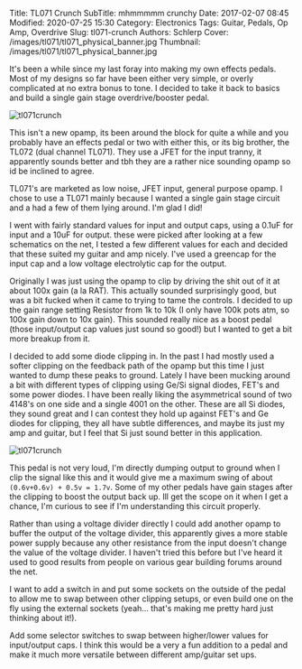 Title: TL071 Crunch
SubTitle: mhmmmmm crunchy
Date: 2017-02-07 08:45
Modified: 2020-07-25 15:30
Category: Electronics
Tags: Guitar, Pedals, Op Amp, Overdrive
Slug: tl071-crunch
Authors: Schlerp
Cover: /images/tl071/tl071_physical_banner.jpg
Thumbnail: /images/tl071/tl071_physical_banner.jpg


It's been a while since my last foray into making my own effects pedals. Most of my designs so far have been either very simple, or overly complicated at no extra bonus to tone. I decided to take it back to basics and build a single gain stage overdrive/booster pedal.

![tl071crunch](/images/tl071/tl071_schematic.jpg)

This isn't a new opamp, its been around the block for quite a while and you probably have an effects pedal or two with either this, or its big brother, the TL072 (dual channel TL071). They use a JFET for the input tranny, it apparently sounds better and tbh they are a rather nice sounding opamp so id be inclined to agree.

TL071's are marketed as low noise, JFET input, general purpose opamp. I chose to use a TL071 mainly because I wanted a single gain stage circuit and a had a few of them lying around. I'm glad I did!

I went with fairly standard values for input and output caps, using a 0.1uF for input and a 10uF for output. these were picked after looking at a few schematics on the net, I tested a few different values for each and decided that these suited my guitar and amp nicely. I've used a greencap for the input cap and a low voltage electrolytic cap for the output.

Originally I was just using the opamp to clip by driving the shit out of it at about 100x gain (a la RAT). This actually sounded surprisingly good, but was a bit fucked when it came to trying to tame the controls. I decided to up the gain range setting Resistor from 1k to 10k (I only have 100k pots atm, so 100x gain down to 10x gain). This sounded really nice as a boost pedal (those input/output cap values just sound so good!) but I wanted to get a bit more breakup from it.

I decided to add some diode clipping in. In the past I had mostly used a softer clipping on the feedback path of the opamp but this time I just wanted to dump these peaks to ground. Lately I have been mucking around a bit with different types of clipping using Ge/Si signal diodes, FET's and some power diodes. I have been really liking the asymmetrical sound of two 4148's on one side and a single 4001 on the other. These are all Si diodes, they sound great and I can contest they hold up against FET's and Ge diodes for clipping, they all have subtle differences, and maybe its just my amp and guitar, but I feel that Si just sound better in this application.

![tl071crunch](/images/tl071/tl071_physical.jpg)

This pedal is not very loud, I'm directly dumping output to ground when I clip the signal like this and it would give me a maximum swing of about `(0.6v+0.6v) + 0.5v = 1.7v`. Some of my other pedals have gain stages after the clipping to boost the output back up. Ill get the scope on it when I get a chance, I'm curious to see if I'm understanding this circuit properly.

Rather than using a voltage divider directly I could add another opamp to buffer the output of the voltage divider, this apparently gives a more stable power supply because any other resistance from the input doesn't change the value of the voltage divider. I haven't tried this before but I've heard it used to good results from people on various gear building forums around the net.

I want to add a switch in and put some sockets on the outside of the pedal to allow me to swap between other clipping setups, or even build one on the fly using the external sockets (yeah... that's making me pretty hard just thinking about it!).

Add some selector switches to swap between higher/lower values for input/output caps. I think this would be a very a fun addition to a pedal and make it much more versatile between different amp/guitar set ups.
